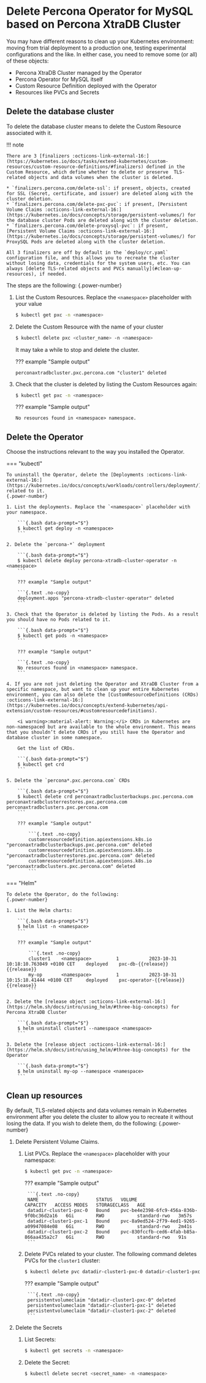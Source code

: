 # Delete Percona Operator for MySQL based on Percona XtraDB Cluster

You may have different reasons to clean up your Kubernetes environment: moving from trial deployment to a production one, testing experimental configurations and the like. In either case, you need to remove some (or all) of these objects:

* Percona XtraDB Cluster managed by the Operator
* Percona Operator for MySQL itself
* Custom Resource Definition deployed with the Operator
* Resources like PVCs and Secrets

## Delete the database cluster

To delete the database cluster means to delete the Custom Resource associated with it.

!!! note

    There are 3 [finalizers :octicons-link-external-16:](https://kubernetes.io/docs/tasks/extend-kubernetes/custom-resources/custom-resource-definitions/#finalizers) defined in the Custom Resource, which define whether to delete or preserve  TLS-related objects and data volumes when the cluster is deleted.

    * `finalizers.percona.com/delete-ssl`: if present, objects, created for SSL (Secret, certificate, and issuer) are deleted along with the cluster deletion.
    * `finalizers.percona.com/delete-pxc-pvc`: if present, [Persistent Volume Claims :octicons-link-external-16:](https://kubernetes.io/docs/concepts/storage/persistent-volumes/) for the database cluster Pods are deleted along with the cluster deletion.
    * `finalizers.percona.com/delete-proxysql-pvc`: if present, [Persistent Volume Claims :octicons-link-external-16:](https://kubernetes.io/docs/concepts/storage/persistent-volumes/) for ProxySQL Pods are deleted along with the cluster deletion.

    All 3 finalizers are off by default in the `deploy/cr.yaml` configuration file, and this allows you to recreate the cluster without losing data, credentials for the system users, etc. You can always [delete TLS-related objects and PVCs manually](#clean-up-resources), if needed. 

The steps are the following:
{.power-number}

1. List the Custom Resources. Replace the `<namespace>` placeholder with your value

    ```{.bash data-prompt="$"}
    $ kubectl get pxc -n <namespace>
    ```

2. Delete the Custom Resource with the name of your cluster

    ```{.bash data-prompt="$"}
    $ kubectl delete pxc <cluster_name> -n <namespace>
    ```

    It may take a while to stop and delete the cluster. 

    ??? example "Sample output"

    ```{.text .no-copy}
    perconaxtradbcluster.pxc.percona.com "cluster1" deleted
    ```

3. Check that the cluster is deleted by listing the Custom Resources again:

    ```{.bash data-prompt="$"}
    $ kubectl get pxc -n <namespace>
    ```

    ??? example "Sample output"

    ```{.text .no-copy}
    No resources found in <namespace> namespace.
    ```

## Delete the Operator

Choose the instructions relevant to the way you installed the Operator. 

=== "kubectl"

    To uninstall the Operator, delete the [Deployments :octicons-link-external-16:](https://kubernetes.io/docs/concepts/workloads/controllers/deployment/) related to it.
    {.power-number}

    1. List the deployments. Replace the `<namespace>` placeholder with your namespace.

        ```{.bash data-prompt="$"}
        $ kubectl get deploy -n <namespace>
        ```

    2. Delete the `percona-*` deployment

        ```{.bash data-prompt="$"}
        $ kubectl delete deploy percona-xtradb-cluster-operator -n <namespace>
        ```

        ??? example "Sample output"

        ```{.text .no-copy}
        deployment.apps "percona-xtradb-cluster-operator" deleted
        ```

    3. Check that the Operator is deleted by listing the Pods. As a result you should have no Pods related to it.

        ```{.bash data-prompt="$"}
        $ kubectl get pods -n <namespace>
        ```
        
        ??? example "Sample output"

        ```{.text .no-copy}
        No resources found in <namespace> namespace.
        ```

    4. If you are not just deleting the Operator and XtraDB Cluster from a specific namespace, but want to clean up your entire Kubernetes environment, you can also delete the [CustomResourceDefinitions (CRDs) :octicons-link-external-16:](https://kubernetes.io/docs/concepts/extend-kubernetes/api-extension/custom-resources/#customresourcedefinitions).

        <i warning>:material-alert: Warning:</i> CRDs in Kubernetes are non-namespaced but are available to the whole environment. This means that you shouldn’t delete CRDs if you still have the Operator and database cluster in some namespace.

        Get the list of CRDs. 

        ```{.bash data-prompt="$"}
        $ kubectl get crd
        ```

    5. Delete the `percona*.pxc.percona.com` CRDs

        ```{.bash data-prompt="$"}
        $ kubectl delete crd perconaxtradbclusterbackups.pxc.percona.com perconaxtradbclusterrestores.pxc.percona.com perconaxtradbclusters.pxc.percona.com
        ``` 

        ??? example "Sample output"

            ```{.text .no-copy}
            customresourcedefinition.apiextensions.k8s.io "perconaxtradbclusterbackups.pxc.percona.com" deleted
            customresourcedefinition.apiextensions.k8s.io "perconaxtradbclusterrestores.pxc.percona.com" deleted
            customresourcedefinition.apiextensions.k8s.io "perconaxtradbclusters.pxc.percona.com" deleted
            ```

=== "Helm"

    To delete the Operator, do the following:
    {.power-number}

    1. List the Helm charts:

        ```{.bash data-prompt="$"}
        $ helm list -n <namespace>
        ```

        ??? example "Sample output"

            ```{.text .no-copy}
            cluster1    <namespace>         1           2023-10-31 10:18:10.763049 +0100 CET    deployed    pxc-db-{{release}}        {{release}}
            my-op       <namespace>         1           2023-10-31 10:15:18.41444 +0100 CET     deployed    pxc-operator-{{release}}   {{release}}
            ```

    2. Delete the [release object :octicons-link-external-16:](https://helm.sh/docs/intro/using_helm/#three-big-concepts) for Percona XtraDB Cluster 

        ```{.bash data-prompt="$"}
        $ helm uninstall cluster1 --namespace <namespace>
        ```

    3. Delete the [release object :octicons-link-external-16:](https://helm.sh/docs/intro/using_helm/#three-big-concepts) for the Operator 

        ```{.bash data-prompt="$"}
        $ helm uninstall my-op --namespace <namespace>
        ```

## Clean up resources
 
By default, TLS-related objects and data volumes remain in Kubernetes environment after you delete the cluster to allow you to recreate it without losing the data. If you wish to delete them, do the following:
{.power-number}

1. Delete Persistent Volume Claims.

    1. List PVCs. Replace the `<namespace>` placeholder with your namespace:

        ```{.bash data-prompt="$"}
        $ kubectl get pvc -n <namespace>
        ```    

        ??? example "Sample output"    

            ```{.text .no-copy}
            NAME                     STATUS   VOLUME                                     CAPACITY   ACCESS MODES   STORAGECLASS   AGE
            datadir-cluster1-pxc-0   Bound    pvc-be4e2398-6fc9-456a-836b-9f0bc36d2a16   6Gi        RWO            standard-rwo   3m57s
            datadir-cluster1-pxc-1   Bound    pvc-8a9ed524-2f79-4ed1-9265-a09947084e08   6Gi        RWO            standard-rwo   2m41s
            datadir-cluster1-pxc-2   Bound    pvc-830fccfb-ced6-4fab-b85a-866aa435a2c7   6Gi        RWO            standard-rwo   91s
            ```

    2. Delete PVCs related to your cluster. The following command deletes PVCs for the `cluster1` cluster:

        ```{.bash data-prompt="$"}
        $ kubectl delete pvc datadir-cluster1-pxc-0 datadir-cluster1-pxc-1 datadir-cluster1-pxc-2 -n <namespace>
        ```    

        ??? example "Sample output"       

            ```{.text .no-copy}
            persistentvolumeclaim "datadir-cluster1-pxc-0" deleted
            persistentvolumeclaim "datadir-cluster1-pxc-1" deleted
            persistentvolumeclaim "datadir-cluster1-pxc-2" deleted
            ```    

2. Delete the Secrets

    1. List Secrets:

        ```{.bash data-prompt="$"}
        $ kubectl get secrets -n <namespace>
        ```    

    2. Delete the Secret:
        
        ```{.bash data-prompt="$"}
        $ kubectl delete secret <secret_name> -n <namespace>
        ```

